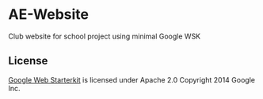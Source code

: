 # AE-Website
Club website for school project using minimal Google WSK

## License
[Google Web Starterkit](https://github.com/google/web-starter-kit) is licensed under Apache 2.0 Copyright 2014 Google Inc.
